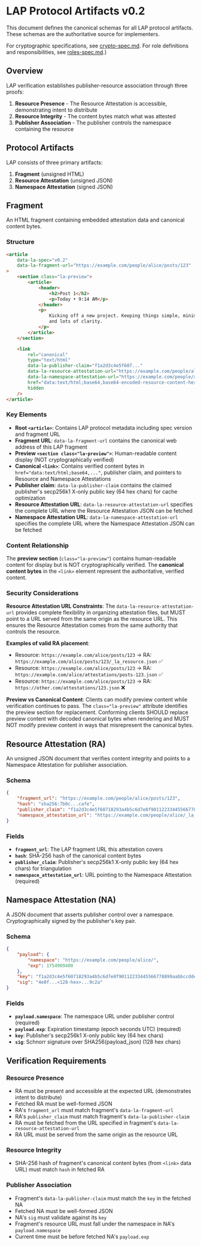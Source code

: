 # LAP Protocol Artifacts v0.2

This document defines the canonical schemas for all LAP protocol artifacts. These schemas are the authoritative source for implementers.

For cryptographic specifications, see [crypto-spec.md](crypto-spec.md). For role definitions and responsibilities, see [roles-spec.md](roles-spec.md).)

## Overview

LAP verification establishes publisher-resource association through three proofs:

1. **Resource Presence** - The Resource Attestation is accessible, demonstrating intent to distribute
2. **Resource Integrity** - The content bytes match what was attested
3. **Publisher Association** - The publisher controls the namespace containing the resource

## Protocol Artifacts

LAP consists of three primary artifacts:

1. **Fragment** (unsigned HTML)
2. **Resource Attestation** (unsigned JSON)
3. **Namespace Attestation** (signed JSON)

## Fragment

An HTML fragment containing embedded attestation data and canonical content bytes.

### Structure

```html
<article
    data-la-spec="v0.2"
    data-la-fragment-url="https://example.com/people/alice/posts/123"
>
    <section class="la-preview">
        <article>
            <header>
                <h2>Post 1</h2>
                <p>Today • 9:14 AM</p>
            </header>
            <p>
                Kicking off a new project. Keeping things simple, minimal deps,
                and lots of clarity.
            </p>
        </article>
    </section>

    <link
        rel="canonical"
        type="text/html"
        data-la-publisher-claim="f1a2d3c4e5f607..."
        data-la-resource-attestation-url="https://example.com/people/alice/posts/123/_la_resource.json"
        data-la-namespace-attestation-url="https://example.com/people/alice/_la_namespace.json"
        href="data:text/html;base64,base64-encoded-resource-content-here"
        hidden
    />
</article>
```

### Key Elements

-   **Root `<article>`**: Contains LAP protocol metadata including spec version and fragment URL
-   **Fragment URL**: `data-la-fragment-url` contains the canonical web address of this LAP fragment
-   **Preview `<section class="la-preview">`**: Human-readable content display (NOT cryptographically verified)
-   **Canonical `<link>`**: Contains verified content bytes in `href="data:text/html;base64,..."`, publisher claim, and pointers to Resource and Namespace Attestations
-   **Publisher claim**: `data-la-publisher-claim` contains the claimed publisher's secp256k1 X-only public key (64 hex chars) for cache optimization
-   **Resource Attestation URL**: `data-la-resource-attestation-url` specifies the complete URL where the Resource Attestation JSON can be fetched
-   **Namespace Attestation URL**: `data-la-namespace-attestation-url` specifies the complete URL where the Namespace Attestation JSON can be fetched

### Content Relationship

The **preview section** (`class="la-preview"`) contains human-readable content for display but is NOT cryptographically verified. The **canonical content bytes** in the `<link>` element represent the authoritative, verified content.

### Security Considerations

**Resource Attestation URL Constraints**: The `data-la-resource-attestation-url` provides complete flexibility in organizing attestation files, but MUST point to a URL served from the same origin as the resource URL. This ensures the Resource Attestation comes from the same authority that controls the resource.

**Examples of valid RA placement**:

-   Resource: `https://example.com/alice/posts/123` → RA: `https://example.com/alice/posts/123/_la_resource.json` ✅
-   Resource: `https://example.com/alice/posts/123` → RA: `https://example.com/alice/attestations/posts-123.json` ✅
-   Resource: `https://example.com/alice/posts/123` → RA: `https://other.com/attestations/123.json` ❌

**Preview vs Canonical Content**: Clients can modify preview content while verification continues to pass. The `class="la-preview"` attribute identifies the preview section for replacement. Conforming clients SHOULD replace preview content with decoded canonical bytes when rendering and MUST NOT modify preview content in ways that misrepresent the canonical bytes.

## Resource Attestation (RA)

An unsigned JSON document that verifies content integrity and points to a Namespace Attestation for publisher association.

### Schema

```json
{
    "fragment_url": "https://example.com/people/alice/posts/123",
    "hash": "sha256:7b0c...cafe",
    "publisher_claim": "f1a2d3c4e5f60718293a4b5c6d7e8f90112233445566778899aabbccddeeff00",
    "namespace_attestation_url": "https://example.com/people/alice/_la_namespace.json"
}
```

### Fields

-   **`fragment_url`**: The LAP fragment URL this attestation covers
-   **`hash`**: SHA-256 hash of the canonical content bytes
-   **`publisher_claim`**: Publisher's secp256k1 X-only public key (64 hex chars) for triangulation
-   **`namespace_attestation_url`**: URL pointing to the Namespace Attestation (required)

## Namespace Attestation (NA)

A JSON document that asserts publisher control over a namespace. Cryptographically signed by the publisher's key pair.

### Schema

```json
{
    "payload": {
        "namespace": "https://example.com/people/alice/",
        "exp": 1754909400
    },
    "key": "f1a2d3c4e5f60718293a4b5c6d7e8f90112233445566778899aabbccddeeff00",
    "sig": "4e0f...<128-hex>...9c2a"
}
```

### Fields

-   **`payload.namespace`**: The namespace URL under publisher control (required)
-   **`payload.exp`**: Expiration timestamp (epoch seconds UTC) (required)
-   **`key`**: Publisher's secp256k1 X-only public key (64 hex chars)
-   **`sig`**: Schnorr signature over SHA256(payload_json) (128 hex chars)

## Verification Requirements

### Resource Presence

-   RA must be present and accessible at the expected URL (demonstrates intent to distribute)
-   Fetched RA must be well-formed JSON
-   RA's `fragment_url` must match fragment's `data-la-fragment-url`
-   RA's `publisher_claim` must match fragment's `data-la-publisher-claim`
-   RA must be fetched from the URL specified in fragment's `data-la-resource-attestation-url`
-   RA URL must be served from the same origin as the resource URL

### Resource Integrity

-   SHA-256 hash of fragment's canonical content bytes (from `<link>` data URL) must match `hash` in fetched RA

### Publisher Association

-   Fragment's `data-la-publisher-claim` must match the `key` in the fetched NA
-   Fetched NA must be well-formed JSON
-   NA's `sig` must validate against its `key`
-   Fragment's resource URL must fall under the namespace in NA's `payload.namespace`
-   Current time must be before fetched NA's `payload.exp`
